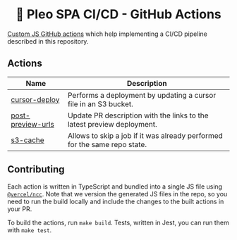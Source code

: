 <h1 align="center">
  🔋 Pleo SPA CI/CD - GitHub Actions
</h1>

[Custom JS GitHub actions](https://docs.github.com/en/actions/creating-actions/creating-a-javascript-action)
which help implementing a CI/CD pipeline described in this repository.

## Actions

| Name                                     | Description                                                               |
| ---------------------------------------- | ------------------------------------------------------------------------- |
| [cursor-deploy](./cursor-deploy)         | Performs a deployment by updating a cursor file in an S3 bucket.          |
| [post-preview-urls](./post-preview-urls) | Update PR description with the links to the latest preview deployment.    |
| [s3-cache](./s3-cache)                   | Allows to skip a job if it was already performed for the same repo state. |

## Contributing

Each action is written in TypeScript and bundled into a single JS file using
[`@vercel/ncc`](https://github.com/vercel/ncc). Note that we version the generated JS files in the
repo, so you need to run the build locally and include the changes to the built actions in your PR.

To build the actions, run `make build`. Tests, written in Jest, you can run them with `make test`.
